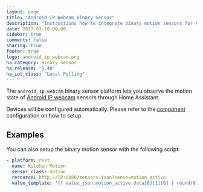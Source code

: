 ```yaml
---
layout: page
title: "Android IP Webcam Binary Sensor"
description: "Instructions how to integrate binary motion sensors for Android IP webcam within Home Assistant."
date: 2017-03-10 00:00
sidebar: true
comments: false
sharing: true
footer: true
logo: android_ip_webcam.png
ha_category: Binary Sensor
ha_release: "0.40"
ha_iot_class: "Local Polling"
---
```



The `android_ip_webcam` binary sensor platform lets you observe the motion state of [Android IP webcam](https://play.google.com/store/apps/details?id=com.pas.webcam) sensors through Home Assistant.

Devices will be configured automatically. Please refer to the [component](/components/android_ip_webcam/) configuration on how to setup.

## Examples
You can also setup the binary motion sensor with the following script:

```yaml
- platform: rest
  name: Kitchen Motion
  sensor_class: motion
  resource: http://IP:8080/sensors.json?sense=motion_active
  value_template: '{{ value_json.motion_active.data[0][1][0] | round(0) }}'
```
